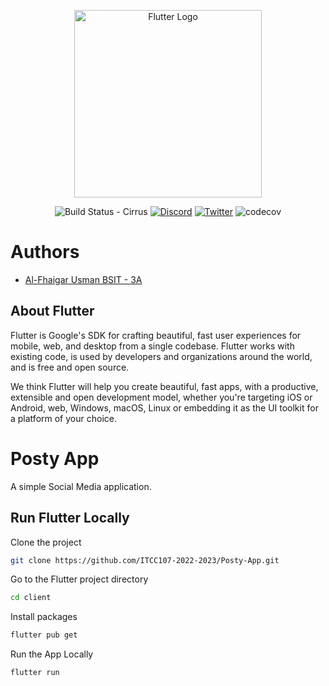 <p align="center"><a href="https://flutter.dev/" target="_blank"><img src="https://storage.googleapis.com/cms-storage-bucket/c823e53b3a1a7b0d36a9.png" width="300" alt="Flutter Logo"></a></p>

<p align="center">
  <img src="https://img.shields.io/badge/Build%20Status-Cirrus-brightgreen" alt="Build Status - Cirrus">
  <a href="https://discord.gg/flutter"><img src="https://img.shields.io/badge/Discord-join-blueviolet" alt="Discord"></a>
  <a href="https://twitter.com/flutterdev"><img src="https://img.shields.io/twitter/follow/flutterdev?style=social" alt="Twitter"></a>
  <img src="https://codecov.io/gh/flutter/flutter/branch/master/graph/badge.svg?token=11yDrJU2M2" alt="codecov">
</p>

# Authors

- [Al-Fhaigar Usman BSIT - 3A](https://www.github.com/rubickking04)

## About Flutter

Flutter is Google's SDK for crafting beautiful, fast user experiences for
mobile, web, and desktop from a single codebase. Flutter works with existing
code, is used by developers and organizations around the world, and is free and
open source.

We think Flutter will help you create beautiful, fast apps, with a productive,
extensible and open development model, whether you're targeting iOS or Android,
web, Windows, macOS, Linux or embedding it as the UI toolkit for a platform of
your choice.


# Posty App
A simple Social Media application.


## Run Flutter Locally

Clone the project

```bash
git clone https://github.com/ITCC107-2022-2023/Posty-App.git
```

Go to the Flutter project directory

```bash
cd client
```
Install packages

```bash
flutter pub get
```
Run the App Locally

```bash
flutter run
```